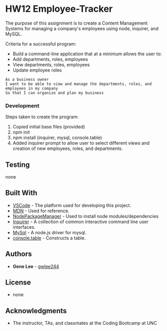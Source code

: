 # HW12 Employee-Tracker

The purpose of this assignment is to create a Content Management Systems for managing a company's employees using node, inquirer, and MySQL.

Criteria for a successful program:
* Build a command-line application that at a minimum allows the user to:
* Add departments, roles, employees
* View departments, roles, employees
* Update employee roles

```
As a business owner
I want to be able to view and manage the departments, roles, and employees in my company
So that I can organize and plan my business

```
### Development 
Steps taken to create the program:
1. Copied initial base files (provided)
2. npm init
3. npm install (inquirer, mysql, console.table)
4. Added inquirer prompt to allow user to select different views and creation of new employees, roles, and departments.

## Testing

none

## Built With

* [VSCode](https://code.visualstudio.com/) - The platform used for developing this project.
* [MDN](https://developer.mozilla.org/en-US/) - Used for reference.
* [NodePackageManager](https://www.npmjs.com/) - Used to install node modules/dependencies
* [Inquirer](https://www.npmjs.com/package/inquirer) - A collection of common interactive command line user interfaces.
* [MySql](https://www.npmjs.com/package/mysql) - A node.js driver for mysql.
* [console.table](https://www.npmjs.com/package/console.table) - Constructs a table.
## Authors

* **Gene Lee** - [gwlee244](https://github.com/gwlee244)

## License

* none

## Acknowledgments

* The instructor, TAs, and classmates at the Coding Bootcamp at UNC
